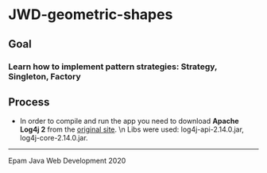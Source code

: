 # JWD-geometric-shapes

## Goal
### Learn how to implement pattern strategies: Strategy, Singleton, Factory

## Process
* In order to compile and run the app you need to download **Apache Log4j 2**  from the [original site](https://logging.apache.org/log4j/2.x/download.html).
\n Libs were used: log4j-api-2.14.0.jar, log4j-core-2.14.0.jar.
----
Epam Java Web Development 2020
